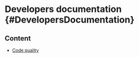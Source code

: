 # Developers documentation {#DevelopersDocumentation}

## Content

- [Code quality](docs/src/developers_documentation/code_quality.md)
